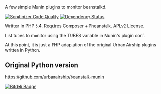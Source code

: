 A few simple Munin plugins to monitor beanstalkd.

[![Scrutinizer Code Quality](https://scrutinizer-ci.com/g/FGM/beanstalk-munin-php/badges/quality-score.png?b=master)](https://scrutinizer-ci.com/g/FGM/beanstalk-munin-php/?branch=master)
[![Dependency Status](https://www.versioneye.com/user/projects/53e5b6d235080d97af000011/badge.svg?style=flat)](https://www.versioneye.com/user/projects/53e5b6d235080d97af000011)

Written in PHP 5.4. Requires Composer + Pheanstalk. APLv2 License.

List tubes to monitor using the TUBES variable in Munin's plugin conf.

At this point, it is just a PHP adaptation of the original Urban Airship plugins
written in Python.

Original Python version
-----------------------

  https://github.com/urbanairship/beanstalk-munin


[![Bitdeli Badge](https://d2weczhvl823v0.cloudfront.net/FGM/beanstalk-munin-php/trend.png)](https://bitdeli.com/free "Bitdeli Badge")

